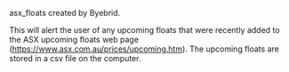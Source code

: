 asx_floats created by Byebrid.

This will alert the user of any upcoming floats that were recently added to the
ASX upcoming floats web page (https://www.asx.com.au/prices/upcoming.htm).
The upcoming floats are stored in a csv file on the computer.
